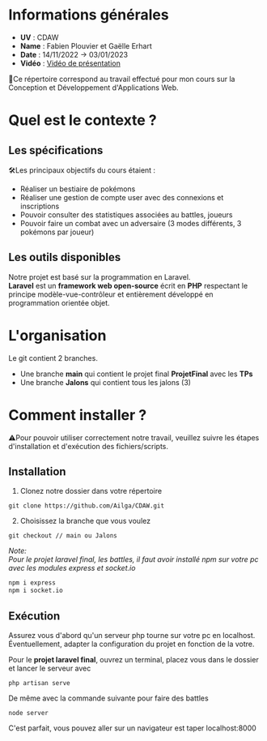 # Informations générales
- **UV** : CDAW
- **Name** : Fabien Plouvier et Gaëlle Erhart
- **Date** : 14/11/2022 -> 03/01/2023
- **Vidéo** : [Vidéo de présentation](https://youtu.be/74WLeP8MMO8)

📌Ce répertoire correspond au travail effectué pour mon cours sur la Conception et Développement d'Applications Web.
  
# Quel est le contexte ?

## Les spécifications

🛠️Les principaux objectifs du cours étaient :  

- Réaliser un bestiaire de pokémons  
- Réaliser une gestion de compte user avec des connexions et inscriptions  
- Pouvoir consulter des statistiques associées au battles, joueurs  
- Pouvoir faire un combat avec un adversaire (3 modes différents, 3 pokémons par joueur)  

## Les outils disponibles

Notre projet est basé sur la programmation en Laravel.  
**Laravel** est un **framework web open-source** écrit en **PHP** respectant le principe modèle-vue-contrôleur et entièrement développé en programmation orientée objet. 

# L'organisation

Le git contient 2 branches.  
- Une branche **main** qui contient le projet final **ProjetFinal** avec les **TPs**
- Une branche **Jalons** qui contient tous les jalons (3)

# Comment installer ?
⚠️Pour pouvoir utiliser correctement notre travail, veuillez suivre les étapes d'installation et d'exécution des fichiers/scripts.  

## Installation

1. Clonez notre dossier dans votre répertoire  
```git
git clone https://github.com/Ailga/CDAW.git
```

2. Choisissez la branche que vous voulez
```git
git checkout // main ou Jalons
```

*Note:*  
*Pour le projet laravel final, les battles, il faut avoir installé npm sur votre pc avec les modules express et socket.io*  
```bash
npm i express
npm i socket.io
```

## Exécution
Assurez vous d'abord qu'un serveur php tourne sur votre pc en localhost.  
Éventuellement, adapter la configuration du projet en fonction de la votre.  

Pour le **projet laravel final**, ouvrez un terminal, placez vous dans le dossier et lancer le serveur avec
```
php artisan serve
```

De même avec la commande suivante pour faire des battles
```
node server
```

C'est parfait, vous pouvez aller sur un navigateur est taper localhost:8000